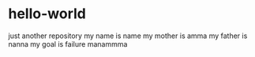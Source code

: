 # hello-world
just another repository
my name is name 
my mother is amma
my father is nanna
my goal is failure
manammma
